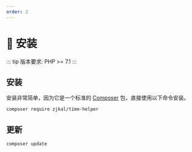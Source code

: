 ```yaml
---
order: 2
---
```


# 🚀 安装

::: tip
版本要求: PHP >= 7.1
:::

## 安装

安装非常简单，因为它是一个标准的 [Composer](https://getcomposer.org/) 包，直接使用以下命令安装。

```bash
composer require zjkal/time-helper
```

## 更新
```bash
composer update
```